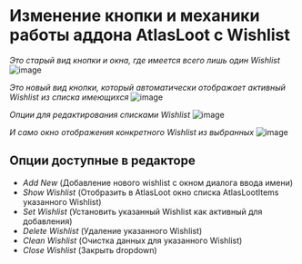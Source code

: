 # **Изменение кнопки и механики работы аддона AtlasLoot с Wishlist**

*Это старый вид кнопки и окна, где имеется всего лишь один Wishlist*
![image](https://github.com/user-attachments/assets/523db394-e01e-4e06-95bf-402174eea1f5)

*Это новый вид кнопки, который автоматически отображает активный Wishlist из списка имеющихся*
![image](https://github.com/user-attachments/assets/44d7fa84-53c1-4ffa-9ada-6e92585ac3d0)

*Опции для редактирования списками Wishlist*
![image](https://github.com/user-attachments/assets/cd2bb2a8-20bc-458d-88f0-f93c3e5c123d)

*И само окно отображения конкретного Wishlist из выбранных*
![image](https://github.com/user-attachments/assets/1ffe833a-2ec8-4d87-9bde-d332e320840d)


## Опции доступные в редакторе
- *Add New* (Добавление нового wishlist с окном диалога ввода имени)
- *Show Wishlist* (Отобразить в AtlasLoot окно списка AtlasLootItems указанного Wishlist)
- *Set Wishlist* (Установить указанный Wishlist как активный для добавления)
- *Delete Wishlist* (Удаление указанного Wishlist)
- *Clean Wishlist* (Очистка данных для указанного Wishlist)
- *Close Wishlist* (Закрыть dropdown)
